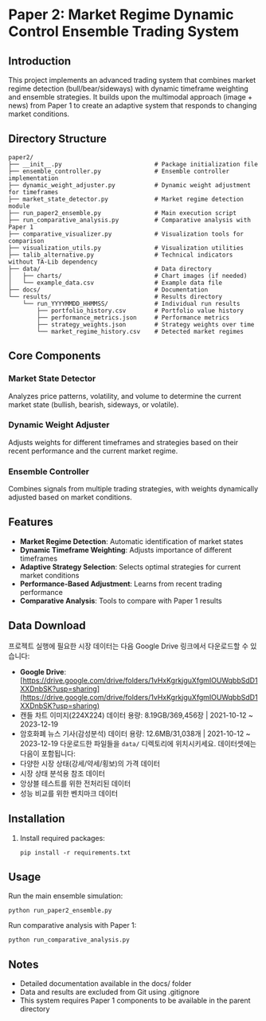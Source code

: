 # Paper 2: Market Regime Dynamic Control Ensemble Trading System

## Introduction
This project implements an advanced trading system that combines market regime detection (bull/bear/sideways) with dynamic timeframe weighting and ensemble strategies. It builds upon the multimodal approach (image + news) from Paper 1 to create an adaptive system that responds to changing market conditions.

## Directory Structure
```
paper2/
├── __init__.py                          # Package initialization file
├── ensemble_controller.py               # Ensemble controller implementation
├── dynamic_weight_adjuster.py           # Dynamic weight adjustment for timeframes
├── market_state_detector.py             # Market regime detection module
├── run_paper2_ensemble.py               # Main execution script 
├── run_comparative_analysis.py          # Comparative analysis with Paper 1
├── comparative_visualizer.py            # Visualization tools for comparison
├── visualization_utils.py               # Visualization utilities
├── talib_alternative.py                 # Technical indicators without TA-Lib dependency
├── data/                                # Data directory
│   ├── charts/                          # Chart images (if needed)
│   └── example_data.csv                 # Example data file
├── docs/                                # Documentation
└── results/                             # Results directory
    └── run_YYYYMMDD_HHMMSS/             # Individual run results
        ├── portfolio_history.csv        # Portfolio value history
        ├── performance_metrics.json     # Performance metrics
        ├── strategy_weights.json        # Strategy weights over time
        └── market_regime_history.csv    # Detected market regimes
```

## Core Components

### Market State Detector
Analyzes price patterns, volatility, and volume to determine the current market state (bullish, bearish, sideways, or volatile).

### Dynamic Weight Adjuster
Adjusts weights for different timeframes and strategies based on their recent performance and the current market regime.

### Ensemble Controller
Combines signals from multiple trading strategies, with weights dynamically adjusted based on market conditions.

## Features
- **Market Regime Detection**: Automatic identification of market states
- **Dynamic Timeframe Weighting**: Adjusts importance of different timeframes
- **Adaptive Strategy Selection**: Selects optimal strategies for current market conditions
- **Performance-Based Adjustment**: Learns from recent trading performance
- **Comparative Analysis**: Tools to compare with Paper 1 results

## Data Download

프로젝트 실행에 필요한 시장 데이터는 다음 Google Drive 링크에서 다운로드할 수 있습니다:
- **Google Drive**: [https://drive.google.com/drive/folders/1vHxKgrkjguXfgmIOUWqbbSdD1XXDnbSK?usp=sharing](https://drive.google.com/drive/folders/1vHxKgrkjguXfgmIOUWqbbSdD1XXDnbSK?usp=sharing)
- 캔들 차트 이미지(224X224) 데이터 용량: 8.19GB/369,456장 | 2021-10-12 ~ 2023-12-19
- 암호화폐 뉴스 기사(감성분석) 데이터 용량: 12.6MB/31,038개 |  2021-10-12 ~ 2023-12-19
다운로드한 파일들을 `data/` 디렉토리에 위치시키세요. 데이터셋에는 다음이 포함됩니다:
- 다양한 시장 상태(강세/약세/횡보)의 가격 데이터
- 시장 상태 분석용 참조 데이터
- 앙상블 테스트를 위한 전처리된 데이터
- 성능 비교를 위한 벤치마크 데이터

## Installation
1. Install required packages:
   ```
   pip install -r requirements.txt
   ```

## Usage
Run the main ensemble simulation:
```
python run_paper2_ensemble.py
```

Run comparative analysis with Paper 1:
```
python run_comparative_analysis.py
```

## Notes
- Detailed documentation available in the docs/ folder
- Data and results are excluded from Git using .gitignore
- This system requires Paper 1 components to be available in the parent directory

